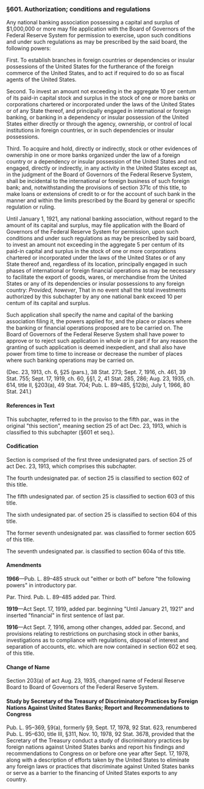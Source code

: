 ### §601. Authorization; conditions and regulations ###

Any national banking association possessing a capital and surplus of $1,000,000 or more may file application with the Board of Governors of the Federal Reserve System for permission to exercise, upon such conditions and under such regulations as may be prescribed by the said board, the following powers:

First. To establish branches in foreign countries or dependencies or insular possessions of the United States for the furtherance of the foreign commerce of the United States, and to act if required to do so as fiscal agents of the United States.

Second. To invest an amount not exceeding in the aggregate 10 per centum of its paid-in capital stock and surplus in the stock of one or more banks or corporations chartered or incorporated under the laws of the United States or of any State thereof, and principally engaged in international or foreign banking, or banking in a dependency or insular possession of the United States either directly or through the agency, ownership, or control of local institutions in foreign countries, or in such dependencies or insular possessions.

Third. To acquire and hold, directly or indirectly, stock or other evidences of ownership in one or more banks organized under the law of a foreign country or a dependency or insular possession of the United States and not engaged, directly or indirectly, in any activity in the United States except as, in the judgment of the Board of Governors of the Federal Reserve System, shall be incidental to the international or foreign business of such foreign bank; and, notwithstanding the provisions of section 371c of this title, to make loans or extensions of credit to or for the account of such bank in the manner and within the limits prescribed by the Board by general or specific regulation or ruling.

Until January 1, 1921, any national banking association, without regard to the amount of its capital and surplus, may file application with the Board of Governors of the Federal Reserve System for permission, upon such conditions and under such regulations as may be prescribed by said board, to invest an amount not exceeding in the aggregate 5 per centum of its paid-in capital and surplus in the stock of one or more corporations chartered or incorporated under the laws of the United States or of any State thereof and, regardless of its location, principally engaged in such phases of international or foreign financial operations as may be necessary to facilitate the export of goods, wares, or merchandise from the United States or any of its dependencies or insular possessions to any foreign country: *Provided, however*, That in no event shall the total investments authorized by this subchapter by any one national bank exceed 10 per centum of its capital and surplus.

Such application shall specify the name and capital of the banking association filing it, the powers applied for, and the place or places where the banking or financial operations proposed are to be carried on. The Board of Governors of the Federal Reserve System shall have power to approve or to reject such application in whole or in part if for any reason the granting of such application is deemed inexpedient, and shall also have power from time to time to increase or decrease the number of places where such banking operations may be carried on.

(Dec. 23, 1913, ch. 6, §25 (pars.), 38 Stat. 273; Sept. 7, 1916, ch. 461, 39 Stat. 755; Sept. 17, 1919, ch. 60, §§1, 2, 41 Stat. 285, 286; Aug. 23, 1935, ch. 614, title II, §203(a), 49 Stat. 704; Pub. L. 89–485, §12(b), July 1, 1966, 80 Stat. 241.)

#### References in Text ####

This subchapter, referred to in the proviso to the fifth par., was in the original "this section", meaning section 25 of act Dec. 23, 1913, which is classified to this subchapter (§601 et seq.).

#### Codification ####

Section is comprised of the first three undesignated pars. of section 25 of act Dec. 23, 1913, which comprises this subchapter.

The fourth undesignated par. of section 25 is classified to section 602 of this title.

The fifth undesignated par. of section 25 is classified to section 603 of this title.

The sixth undesignated par. of section 25 is classified to section 604 of this title.

The former seventh undesignated par. was classified to former section 605 of this title.

The seventh undesignated par. is classified to section 604a of this title.

#### Amendments ####

**1966**—Pub. L. 89–485 struck out "either or both of" before "the following powers" in introductory par.

Par. Third. Pub. L. 89–485 added par. Third.

**1919**—Act Sept. 17, 1919, added par. beginning "Until January 21, 1921" and inserted "financial" in first sentence of last par.

**1916**—Act Sept. 7, 1916, among other changes, added par. Second, and provisions relating to restrictions on purchasing stock in other banks, investigations as to compliance with regulations, disposal of interest and separation of accounts, etc. which are now contained in section 602 et seq. of this title.

#### Change of Name ####

Section 203(a) of act Aug. 23, 1935, changed name of Federal Reserve Board to Board of Governors of the Federal Reserve System.

#### Study by Secretary of the Treasury of Discriminatory Practices by Foreign Nations Against United States Banks; Report and Recommendations to Congress ####

Pub. L. 95–369, §9(a), formerly §9, Sept. 17, 1978, 92 Stat. 623, renumbered Pub. L. 95–630, title III, §311, Nov. 10, 1978, 92 Stat. 3678, provided that the Secretary of the Treasury conduct a study of discriminatory practices by foreign nations against United States banks and report his findings and recommendations to Congress on or before one year after Sept. 17, 1978, along with a description of efforts taken by the United States to eliminate any foreign laws or practices that discriminate against United States banks or serve as a barrier to the financing of United States exports to any country.
